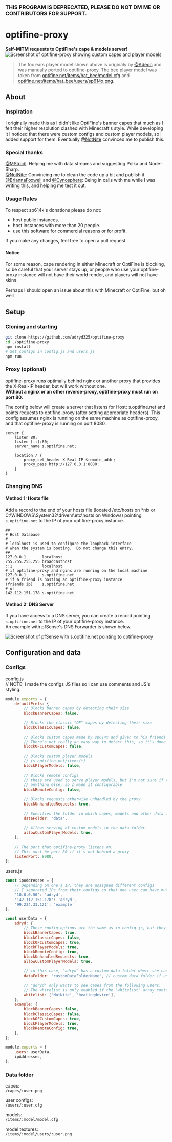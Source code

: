 ### THIS PROGRAM IS DEPRECATED, PLEASE DO NOT DM ME OR CONTRIBUTORS FOR SUPPORT.

# optifine-proxy
**Self-MITM requests to OptiFine's cape & models server!**  
![Screenshot of optifine-proxy showing custom capes and player models](https://adryd.co/Esb9G.png)
> The fox ears player model shown above is originaly by [@Adeon](https://twitter.com/Adeon) and was manually ported to optifine-proxy. The bee player model was taken from [optifine.net/items/hat_bee/model.cfg](http://optifine.net/items/hat_bee/model.cfg) and [optifine.net/items/hat_bee/users/sp614x.png](http://optifine.net/items/hat_bee/users/sp614x.png).

## About

### Inspiration

I originally made this as I didn't like OptiFine's banner capes that much as I felt their higher resolution clashed with Minecraft's style. While developing it I noticed that there were custom configs and custom player models, so I added support for them. Eventually [@NotNite](https://github.com/NotNite) convinced me to publish this.

### Special thanks

[@MStrodl](https://github.com/MStrodl): Helping me with data streams and suggesting Polka and Node-Sharp.  
[@NotNite](https://github.com/NotNite): Convincing me to clean the code up a bit and publish it.  
[@BriannaFoxwell](https://github.com/BriannaFoxwell) and [@Cynosphere](https://github.com/Cynosphere): Being in calls with me while I was writing this, and helping me test it out.  

### Usage Rules

To respect sp614x's donations please do not:
 - host public instances.
 - host instances with more than 20 people.
 - use this software for commercial reasons or for profit.  

If you make any changes, feel free to open a pull request.  

#### Notice

For some reason, cape rendering in either Minecraft or OptiFine is blocking, so be careful that your server stays up, or people who use your optifine-proxy instance will not have their world render, and players will not have skins.

Perhaps I should open an issue about this with Minecraft or OptiFine, but oh well

## Setup

### Cloning and starting

```sh
git clone https://github.com/adryd325/optifine-proxy
cd ./optifine-proxy
npm install
# Set configs in config.js and users.js
npm run
```

### Proxy (optional)

optifine-proxy runs optimally behind nginx or another proxy that provides the X-Real-IP header, but will work without one.  
**Without a nginx or an other reverse-proxy, optifine-proxy must run on port 80.**  

The config below will create a server that listens for Host: s.optifine.net and points requests to optifine-proxy (after setting appropriate headers). This config assumes nginx is running on the same machine as optifine-proxy, and that optifine-proxy is running on port 8080.  

```
server {
    listen 80;
    listen [::]:80;
    server_name s.optifine.net;
    
    location / {
        proxy_set_header X-Real-IP $remote_addr;
        proxy_pass http://127.0.0.1:8080;
    }
}
```

### Changing DNS

#### Method 1: Hosts file

Add a record to the end of your hosts file (located /etc/hosts on \*nix or C:\WINDOWS\System32\drivers\etc\hosts on Windows) pointing `s.optifine.net` to the IP of your optifine-proxy instance.  

```
##
# Host Database
#
# localhost is used to configure the loopback interface
# when the system is booting.  Do not change this entry.
##
127.0.0.1       localhost
255.255.255.255	broadcasthost
::1             localhost
# if optifine-proxy and nginx are running on the local machine
127.0.0.1       s.optifine.net
# if a friend is hosting an optifine-proxy instance
(friends ip)    s.optifine.net
# or
142.112.151.178 s.optifine.net
```

#### Method 2: DNS Server

If you have access to a DNS server, you can create a record pointing `s.optifine.net` to the IP of your optifine-proxy instance.  
An example with pfSense's DNS Forwarder is shown below.  

![Screenshot of pfSense with s.optifine.net pointing to optifine-proxy](https://adryd.co/tzvVm)

## Configuration and data

### Configs

config.js  
// NOTE: I made the configs JS files so I can use comments and JS's styling. `
```js 
module.exports = {
    defaultPrefs: {
        // Blocks banner capes by detecting their size 
        blockBannerCapes: false, 
        
        // Blocks the classic "OF" capes by detecting their size
        blockClassicCapes: false, 
        
        // Blocks custom capes made by sp614x and given to his friends
        // There's not really an easy way to detect this, so it's done with a hardcoded list
        blockOFCustomCapes: false,
        
        // Blocks custom player models
        // (s.optifine.net/items/*)
        blockPlayerModels: false, 
        
        // Blocks remote configs
        // these are used to serve player models, but I'm not sure if they're used for 
        // anything else, so I made it configurable
        blockRemoteConfig: false,
        
        // Blocks requests otherwise unhandled by the proxy
        blockUnhandledRequests: true,
        
        // Specifies the folder in which capes, models and other data is stored
        dataFolder: 'data', 
        
        // Allows serving of custom models in the data folder
        allowCustomPlayerModels: true,
    },
    
    // The port that optifine-proxy listens on. 
    // This must be port 80 if it's not behind a proxy
    listenPort: 8080,
};
```

users.js
```js
const ipAddresses = {
    // Depending on one's IP, they are assigned different configs
    // I seperated IPs from their configs so that one user can have multiple IPs
    '10.0.0.50': 'adryd',
    '142.112.151.178': 'adryd',
    '99.234.33.121': 'example'
};

const userData = {
    adryd: {
        // These config options are the same as in config.js, but they overwrite the defaults for their user
        blockBannerCapes: true,
        blockClassicCapes: false,
        blockOFCustomCapes: true,
        blockPlayerModels: true,
        blockRemoteConfig: true,
        blockUnhandledRequests: true,
        allowCustomPlayerModels: true,
        
        // in this case, "adryd" has a custom data folder where she can put data that doesnt affect others
        dataFolder: 'customDataFolderName', // custom data folder if user wants seperate capes not visible to others
        
        // "adryd" only wants to see capes from the following users.
        // The whitelist is only enabled if the "whitelist" array contains users
        whitelist: ['NotNite', 'heatingdevice'],
    },
    example: {
        blockBannerCapes: false,
        blockClassicCapes: false,
        blockOFCustomCapes: true,
        blockPlayerModels: true,
        blockRemoteConfig: true,
    },
};

module.exports = {
    users: userData,
    ipAddresses,
};
```

### Data folder

capes:  
`/capes/:user.png`

user configs:  
`/users/:user.cfg`

models:  
`/items/:model/model.cfg`

model textures:  
`/items/:model/users/:user.png`
